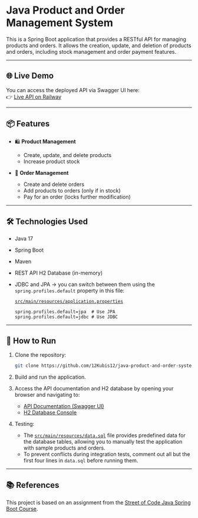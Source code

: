 # Java Product and Order Management System

This is a Spring Boot application that provides a RESTful API for managing products and orders. It allows the creation, update, and deletion of products and orders, including stock management and order payment features.

---

## 🌐 Live Demo

You can access the deployed API via Swagger UI here:  
👉 [Live API on Railway](https://java-product-and-order-system-production-9dc7.up.railway.app/swagger-ui/index.html#/)

---

## 📦 Features

- 🛍️ **Product Management**
  - Create, update, and delete products
  - Increase product stock

- 📑 **Order Management**
  - Create and delete orders
  - Add products to orders (only if in stock)
  - Pay for an order (locks further modification)

---

## 🛠️ Technologies Used

- Java 17
- Spring Boot
- Maven
- REST API
   H2 Database (in-memory)
- JDBC and JPA -> you can switch between them using the `spring.profiles.default` property in this file:

  [`src/main/resources/application.properties`](https://github.com/12Kubis12/java-product-and-order-system/blob/main/src/main/resources/application.properties)
    ```properties
    spring.profiles.default=jpa  # Use JPA
    spring.profiles.default=jdbc # Use JDBC
    ```

---

## 🚀 How to Run

1. Clone the repository:
   ```bash
   git clone https://github.com/12Kubis12/java-product-and-order-system.git

2. Build and run the application.

3. Access the API documentation and H2 database by opening your browser and navigating to:

   - [API Documentation (Swagger UI)](http://localhost:8080/swagger-ui/index.html#/)
   - [H2 Database Console](http://localhost:8080/h2-console)

4. Testing:
   - The [`src/main/resources/data.sql`](https://github.com/12Kubis12/java-product-and-order-system/blob/main/src/main/resources/data.sql) file provides predefined data for the database tables, allowing you to manually test the application with sample products and orders.
   - To prevent conflicts during integration tests, comment out all but the first four lines in `data.sql` before running them.

---

## 📚 References

This project is based on an assignment from the [Street of Code Java Spring Boot Course](https://github.com/StreetOfCode/java-kurz-spring-boot-zadanie).
